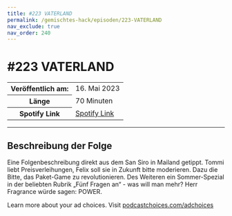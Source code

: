 ```yaml
---
title: #223 VATERLAND
permalink: /gemischtes-hack/episoden/223-VATERLAND
nav_exclude: true
nav_order: 240
---
```


# #223 VATERLAND
<table class="resp-table dcf-table dcf-table-responsive dcf-table-bordered dcf-table-striped dcf-w-100%">
                    <tbody>
                        <tr>
                            <th scope="row">Veröffentlich am:</th>
                            <td data-label="Veröffentlich am:">16. Mai 2023</td>
                        </tr>
                        <tr>
                            <th scope="row">Länge </th>
                            <td data-label="Länge ">70 Minuten</td>
                        </tr><tr>
                                <th scope="row">Spotify Link</th>
                                <td data-label="Spotify Link"><a href="https://open.spotify.com/episode/1I3TOC2bDjq5loaxcypL1y">Spotify Link</a></td>
                            </tr></tbody>
                </table>

***

## Beschreibung der Folge

<div>
<p>Eine Folgenbeschreibung direkt aus dem San Siro in Mailand getippt. Tommi liebt Preisverleihungen, Felix soll sie in Zukunft bitte moderieren. Dazu die Bitte, das Paket-Game zu revolutionieren. Des Weiteren ein Sommer-Spezial in der beliebten Rubrik „Fünf Fragen an“ - was will man mehr? Herr Fragrance würde sagen: POWER.</p><p> </p><p>Learn more about your ad choices. Visit <a href="https://podcastchoices.com/adchoices" rel="nofollow">podcastchoices.com/adchoices</a></p>  
</div>

